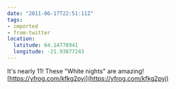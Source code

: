 ```yaml
---
date: "2011-06-17T22:51:11Z"
tags:
- imported
- from-twitter
location:
  latitude: 64.14778941
  longitude: -21.93877243
---
```

It's nearly 11\! These "White nights" are amazing\! [https://yfrog.com/kfkg2pyj](https://yfrog.com/kfkg2pyj)
